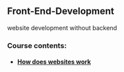 ## Front-End-Development
website development without backend

### Course contents:

- #### [How does websites work](HowItWorks/1.HowDoesWebsitesWorks.md)
